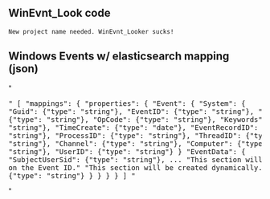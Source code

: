 WinEvnt_Look code
------------------------
    New project name needed. WinEvnt_Looker sucks!


Windows Events w/ elasticsearch mapping (json)
-----------------------------------------------
"<pre>"
[
    "mappings": { 
        "properties": { 
            "Event": {
                "System": {
                    "Guid": {"type": "string"},
                    "EventID": {"type": "string"},
                    "Version": {"type": "string"},
                    "OpCode": {"type": "string"},
                    "Keywords": {"type": "string"},
                    "TimeCreate": {"type": "date"},
                    "EventRecordID": {"type": "string"},
                    "ProcessID": {"type": "string"},
                    "ThreadID": {"type": "string"},
                    "Channel": {"type": "string"},
                    "Computer": {"type": "string"},
                    "UserID": {"type": "string"}
                }
                "EventData": {
                    "SubjectUserSid": {"type": "string"},
                    ...
                    "This section will vary based on the Event ID."
                    "This section will be created dynamically."
                    ...
                    "n": {"type": "string"}
                }
            }
        }
    }
]
"</pre>"